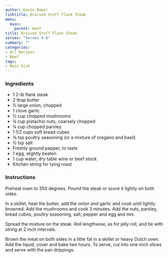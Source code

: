 ```yaml
---
author: Kevin Baker
linktitle: Braised Stuff Flank Steak
menu:
  main:
    parent: beef
title: Braised Stuff Flank Steak
serves: "Serves 4-6"
summary: ""
categories:
- All Recipes
- Beef
tags:
- Main Dish
---
```

### Ingredients

<div class="ingredient-list">

* 1 2-lb flank steak  
* 2 tbsp butter  
* ½ large onion, chopped  
* 1 clove garlic  
* ½ cup chopped mushrooms  
* ¼ cup pistachio nuts, coarsely chopped  
* ¼ cup chopped parsley  
* 1 1/2 cups soft bread cubes  
* ¾ tsp poultry seasoning (or a mixture of oregano and basil)  
* ½ tsp salt  
* Freshly ground pepper, to taste  
* 1 egg, slightly beaten  
* 1 cup water, dry table wine or beef stock  
* Kitchen string for tying roast  

</div>

### Instructions
Preheat oven to 350 degrees. Pound the steak or score it lightly on both sides. 

In a skillet, heat the butter, add the onion and garlic and cook until lightly browned. Add the mushrooms and cook 3 minutes. Add the nuts, parsley, bread cubes, poultry seasoning, salt, pepper and egg and mix. 

Spread the mixture on the steak. Roll lengthwise, as for jelly roll, and tie with string at 2 inch intervals. 

Brown the meat on both sides in a little fat in a skillet or heavy Dutch oven. Add the liquid, cover and bake two hours. To serve, cut into one-inch slices and serve with the pan drippings. 